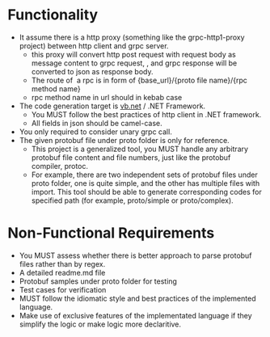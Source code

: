 # Functionality

- It assume there is a http proxy (something like the grpc-http1-proxy project) between http client and grpc server.
	- this proxy will convert http post request with request body as message content to grpc request, , and grpc response will be converted to json as response body.
	- The route of  a rpc is in form of {base_url}/{proto file name}/{rpc method name}
	- rpc method name in url should in kebab case
- The code generation target is [vb.net](http://vb.net) / .NET Framework.
	- You MUST follow the best practices of http client in .NET framework.
	- All fields in json should be camel-case.
- You only required to consider unary grpc call.
- The given protobuf file under proto folder is only for reference.
	- This project is a generalized tool, you MUST handle any arbitrary protobuf file content and file numbers, just like the protobuf compiler, protoc.
	- For example, there are two independent sets of protobuf files under proto folder, one is quite simple, and the other has multiple files with import. This tool should be able to generate corresponding codes for specified path (for example, proto/simple or proto/complex).

# Non-Functional Requirements

- You MUST assess whether there is better approach to parse protobuf files rather than by regex.
- A detailed readme.md file
- Protobuf samples under proto folder for testing
- Test cases for verification
- MUST follow the idiomatic style and best practices of the implemented language.
- Make use of exclusive features of the implementated language if they simplify the logic or make logic more declaritive.